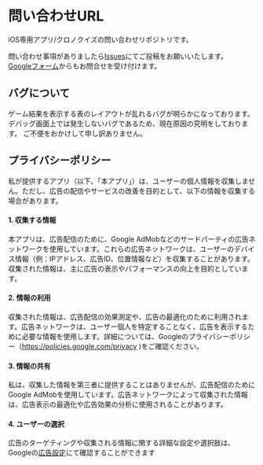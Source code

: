 # 問い合わせURL
iOS専用アプリ/クロノクイズの問い合わせリポジトリです。<br>

問い合わせ事項がありましたら[Issues](https://github.com/ry-yoshida-private/ry-yoshida-private.github.io/issues)にてご投稿をお願いいたします。<br>
[Googleフォーム](https://forms.gle/BEzYrUfyfPPRDdWB9)からもお問合せを受け付けます。

## バグについて
ゲーム結果を表示する表のレイアウトが乱れるバグが明らかになっております。
デバッグ画面上では発生しないバグであるため、現在原因の究明をしております。
ご不便をおかけして申し訳ありません。

## プライバシーポリシー
私が提供するアプリ（以下、「本アプリ」）は、ユーザーの個人情報を収集しません。ただし、広告の配信やサービスの改善を目的として、以下の情報を収集する場合があります。
#### 1. 収集する情報
本アプリは、広告配信のために、Google AdMobなどのサードパーティの広告ネットワークを使用しています。これらの広告ネットワークは、ユーザーのデバイス情報（例：IPアドレス、広告ID、位置情報など）を収集することがあります。収集された情報は、主に広告の表示やパフォーマンスの向上を目的としています。
#### 2. 情報の利用
収集された情報は、広告配信の効果測定や、広告の最適化のために利用されます。広告ネットワークは、ユーザー個人を特定することなく、広告を表示するために必要な情報を使用します。詳細については、Googleのプライバシーポリシー（https://policies.google.com/privacy
)をご確認ください。
#### 3. 情報の共有
私は、収集した情報を第三者に提供することはありませんが、広告配信のためにGoogle AdMobを使用しています。広告ネットワークによって収集された情報は、広告表示の最適化や広告効果の分析に使用されることがあります。
#### 4. ユーザーの選択
広告のターゲティングや収集される情報に関する詳細な設定や選択肢は、Googleの[広告設定](https://adssettings.google.com)にて確認することができます
